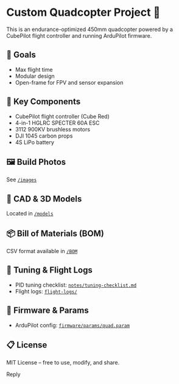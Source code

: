 # Custom Quadcopter Project 🚁

This is an endurance-optimized 450mm quadcopter powered by a CubePilot flight controller and running ArduPilot firmware.

## 🧠 Goals
- Max flight time
- Modular design
- Open-frame for FPV and sensor expansion

## 🧰 Key Components
- CubePilot flight controller (Cube Red)
- 4-in-1 HGLRC SPECTER 60A ESC
- 3112 900KV brushless motors
- DJI 1045 carbon props
- 4S LiPo battery

## 🖼️ Build Photos
See [`/images`](./images)

## 📐 CAD & 3D Models
Located in [`/models`](./models)

## 📦 Bill of Materials (BOM)
CSV format available in [`/BOM`](./BOM)

## 🧪 Tuning & Flight Logs
- PID tuning checklist: [`notes/tuning-checklist.md`](./notes/tuning-checklist.md)
- Flight logs: [`flight-logs/`](./flight-logs)

## 📡 Firmware & Params
- ArduPilot config: [`firmware/params/quad.param`](./firmware/params/quad.param)

## 📋 License
MIT License – free to use, modify, and share.

Reply